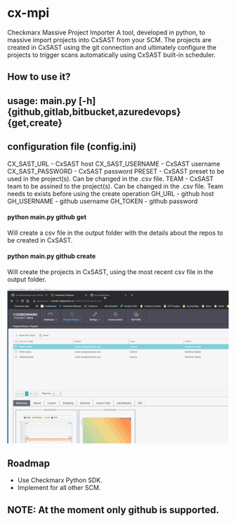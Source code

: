 # cx-mpi
Checkmarx Massive Project Importer
A tool, developed in python, to massive import projects into CxSAST from your SCM. The projects are created in CxSAST using the git connection and ultimately configure the projects to trigger scans automatically using CxSAST built-in scheduler.

## How to use it?

usage: main.py [-h] {github,gitlab,bitbucket,azuredevops} {get,create}
---

configuration file (config.ini)
---
CX_SAST_URL - CxSAST host
CX_SAST_USERNAME - CxSAST username
CX_SAST_PASSWORD - CxSAST password
PRESET - CxSAST preset to be used in the project(s). Can be changed in the .csv file.
TEAM - CxSAST team to be assined to the project(s). Can be changed in the .csv file. Team needs to exists before using the create operation
GH_URL - github host
GH_USERNAME - github username
GH_TOKEN - github password

#### python main.py github get
Will create a csv file in the output folder with the details about the repos to be created in CxSAST.

#### python main.py github create
Will create the projects in CxSAST, using the most recent csv file in the output folder.

![cx-mips in action](https://github.com/cx-ricardovieira/cx-mpi/raw/main/how-to/cx-mpi-in-action.gif)

## Roadmap
- Use Checkmarx Python SDK.
- Implement for all other SCM.

## NOTE: At the moment only github is supported.
